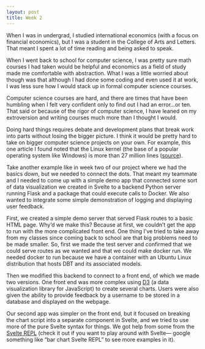 ```yaml
---
layout: post
title: Week 2
---
```


When I was in undergrad, I studied international economics (with a focus on financial economics), but I was a student in the College of Arts and Letters. That meant I spent a lot of time reading and being asked to speak.

When I went back to school for computer science, I was pretty sure math courses I had taken would be helpful and economics as a field of study made me comfortable with abstraction. What I was a little worried about though was that although I had done some coding and even used it at work, I was less sure how I would stack up in formal computer science courses.

Computer science courses are hard, and there are times that have been humbling when I felt very confident only to find out I had an error…or ten. That said or because of the rigor of computer science, I have leaned on my extroversion and writing courses much more than I thought I would.

Doing hard things requires debate and development plans that break work into parts without losing the bigger picture. I think it would be pretty hard to take on bigger computer science projects on your own. For example, this one article I found noted that the Linux kernel (the base of a popular operating system like Windows) is more than 27 million lines ([source](https://www.linux.com/news/linux-in-2020-27-8-million-lines-of-code-in-the-kernel-1-3-million-in-systemd/)).

Take another example like in week two of our project where we had the basics down, but we needed to connect the dots. That meant my teammate and I needed to come up with a simple demo app that connected some sort of data visualization we created in Svelte to a backend Python server running Flask and a package that could execute calls to Docker. We also wanted to integrate some simple demonstration of logging and displaying user feedback.

First, we created a simple demo server that served Flask routes to a basic HTML page. Why’d we make this? Because at first, we couldn’t get the app to run with the more complicated front end. One thing I’ve tried to take away from my classes since coming back to school are that big problems need to be made smaller. So, first we made the test server and confirmed that we could serve routes as we wanted and that we could make docker run. We needed docker to run because we have a container with an Ubuntu Linux distribution that hosts DBT and its associated models.

Then we modified this backend to connect to a front end, of which we made two versions. One front end was more complex using [D3](https://d3js.org/) (a data visualization library for JavaScript) to create several charts. Users were also given the ability to provide feedback by a username to be stored in a database and displayed on the webpage.

Our second app was simpler on the front end, but it focused on breaking the chart script into a separate component in Svelte, and we tried to use more of the pure Svelte syntax for things. We got help from some from the [Svelte REPL](https://svelte.dev/repl/hello-world?version=3.48.0) (check it out if you want to play around with Svelte— google something like “bar chart Svelte REPL” to see more examples in it).

